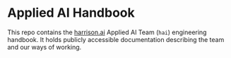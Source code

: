 # Applied AI Handbook

This repo contains the [harrison.ai](https://harrison.ai) Applied AI Team (`hai`) engineering handbook.
It holds publicly accessible documentation describing the team and our ways of working.

